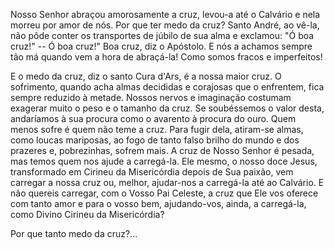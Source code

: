 Nosso Senhor abraçou amorosamente a cruz, levou-a até o Calvário e nela morreu por amor de nós. Por que ter medo da cruz? Santo André, ao vê-la, não pôde conter os transportes de júbilo de sua alma e exclamou: "Ó boa cruz!" -- Ó boa cruz!" Boa cruz, diz o Apóstolo. E nós a achamos sempre tão má quando vem a hora de abraçá-la! Como somos fracos e imperfeitos!

E o medo da cruz, diz o santo Cura d'Ars, é a nossa maior cruz. O sofrimento, quando acha almas decididas e corajosas que o enfrentem, fica sempre reduzido à metade. Nossos nervos e imaginação costumam exagerar muito o peso e o tamanho da cruz. Se soubéssemos o valor desta, andaríamos à sua procura como o avarento à procura do ouro. Quem menos sofre é quem não teme a cruz. Para fugir dela, atiram-se almas, como loucas mariposas, ao fogo de tanto falso brilho do mundo e dos prazeres e, pobrezinhas, sofrem mais. A cruz de Nosso Senhor é pesada, mas temos quem nos ajude a carregá-la. Ele mesmo, o nosso doce Jesus, transformado em Cirineu da Misericórdia depois de Sua paixão, vem carregar a nossa cruz ou, melhor, ajudar-nos a carregá-la até ao Calvário. E não quereis carregar, com o Vosso Pai Celeste, a cruz que Ele vos oferece com tanto amor e para o vosso bem, ajudando-vos, ainda, a carregá-la, como Divino Cirineu da Misericórdia?

Por que tanto medo da cruz?\...
